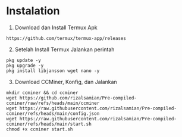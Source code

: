 # Instalation
1. Download dan Install Termux Apk
```
https://github.com/termux/termux-app/releases
```
2. Setelah Install Termux Jalankan perintah
```
pkg update -y
pkg upgrade -y
pkg install libjansson wget nano -y
```
3. Download CCMiner, Konfig, dan Jalankan
```
mkdir ccminer && cd ccminer
wget https://github.com/rizalsamian/Pre-compiled-ccminer/raw/refs/heads/main/ccminer
wget https://raw.githubusercontent.com/rizalsamian/Pre-compiled-ccminer/refs/heads/main/config.json
wget https://raw.githubusercontent.com/rizalsamian/Pre-compiled-ccminer/refs/heads/main/start.sh
chmod +x ccminer start.sh
```
